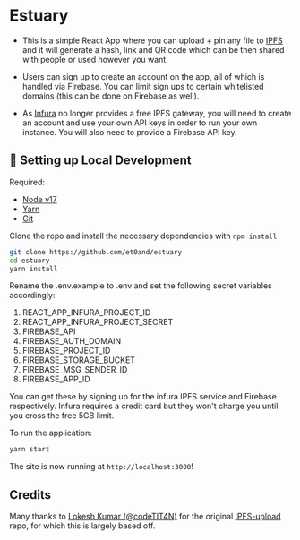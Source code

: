 # Estuary

- This is a simple React App where you can upload + pin any file to [IPFS](http://ipfs.io) and it will generate a hash, link and QR code which can be then shared with people or used however you want.

- Users can sign up to create an account on the app, all of which is handled via Firebase. You can limit sign ups to certain whitelisted domains (this can be done on Firebase as well).

- As [Infura](https://infura.io) no longer provides a free IPFS gateway, you will need to create an account and use your own API keys in order to run your own instance. You will also need to provide a Firebase API key. 

## 🔧 Setting up Local Development

Required: 
- [Node v17](https://nodejs.org/download/release/latest-v17.x/)  
- [Yarn](https://classic.yarnpkg.com/en/docs/install/) 
- [Git](https://git-scm.com/downloads)

Clone the repo and install the necessary dependencies with `npm install`

```bash
git clone https://github.com/et0and/estuary
cd estuary
yarn install
```

Rename the .env.example to .env and set the following secret variables accordingly:
1. REACT_APP_INFURA_PROJECT_ID
2. REACT_APP_INFURA_PROJECT_SECRET
3. FIREBASE_API
4. FIREBASE_AUTH_DOMAIN
5. FIREBASE_PROJECT_ID
6. FIREBASE_STORAGE_BUCKET
7. FIREBASE_MSG_SENDER_ID
8. FIREBASE_APP_ID

You can get these by signing up for the infura IPFS service and Firebase respectively. Infura requires a credit card but they won't charge you until you cross the free 5GB limit.

To run the application:
```bash
yarn start
```

The site is now running at `http://localhost:3000`!

## Credits

Many thanks to [Lokesh Kumar (@codeTIT4N)](https://github.com/codeTIT4N) for the original [IPFS-upload](https://github.com/codeTIT4N/IPFS-upload) repo, for which this is largely based off. 
